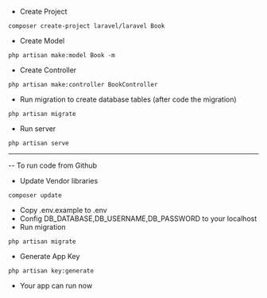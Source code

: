 - Create Project
```
composer create-project laravel/laravel Book
```
- Create Model
```
php artisan make:model Book -m
```
- Create Controller
```
php artisan make:controller BookController
```
- Run migration to create database tables (after code the migration)
```
php artisan migrate
```
- Run server
```
php artisan serve
```
-------------------------------------------------
-- To run code from Github
- Update Vendor libraries
```
composer update
```
- Copy .env.example to .env
- Config DB_DATABASE,DB_USERNAME,DB_PASSWORD to your localhost
- Run migration
```
php artisan migrate
```
- Generate App Key
```
php artisan key:generate
```
- Your app can run now
